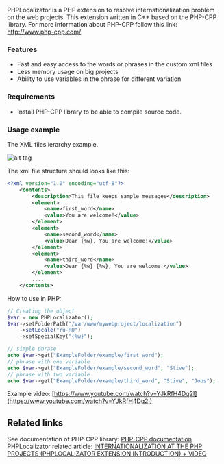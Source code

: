 PHPLocalizator is a PHP extension to resolve internationalization problem on the web projects.
This extension written in C++ based on the PHP-CPP library. For more information about PHP-CPP follow this link: http://www.php-cpp.com/

### Features

* Fast and easy access to the words or phrases in the custom xml files
* Less memory usage on big projects
* Ability to use variables in the phrase for different variation
 
### Requirements

* Install PHP-CPP library to be able to compile source code.


### Usage example

The XML files ierarchy example.

![alt tag](http://elshadaghazade.info/images/content/folder-ierarchy.jpg)

The xml file structure should looks like this:

```xml
<?xml version="1.0" encoding="utf-8"?>
    <contents>
        <description>This file keeps sample messages</description>
        <element>
            <name>first_word</name>
            <value>You are welcome!</value>
        </element>
        <element>
            <name>second_word</name>
            <value>Dear {%w}, You are welcome!</value>
        </element>
        <element>
            <name>third_word</name>
            <value>Dear {%w} {%w}, You are welcome!</value>
        </element>
        ....
    </contents>
```

How to use in PHP:

```php
// Creating the object
$var = new PHPLocalizator();
$var->setFolderPath("/var/www/mywebproject/localization")
    ->setLocale("ru-RU")
    ->setSpecialKey("{%w}");

// simple phrase
echo $var->get("ExampleFolder/example/first_word");
// phrase with one variable
echo $var->get("ExampleFolder/example/second_word", "Stive");
// phrase with two variable
echo $var->get("ExampleFolder/example/third_word", "Stive", "Jobs");

```

Example video: [https://www.youtube.com/watch?v=YJkRfH4Dq2I](https://www.youtube.com/watch?v=YJkRfH4Dq2I)

## Related links
See documentation of PHP-CPP library: <a href="http://www.php-cpp.com/documentation">PHP-CPP documentation</a>
PHPLocalizator related article: <a href="http://elshadaghazade.info/blog/internationalization-at-the-PHP-projects-PHPLocalizator-extension-introduction-VIDEO/">INTERNATIONALIZATION AT THE PHP PROJECTS (PHPLOCALIZATOR EXTENSION INTRODUCTION) + VIDEO</a>
